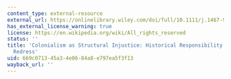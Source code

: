 ```yaml
---
content_type: external-resource
external_url: https://onlinelibrary.wiley.com/doi/full/10.1111/j.1467-9760.2011.00403.x
has_external_license_warning: true
license: https://en.wikipedia.org/wiki/All_rights_reserved
status: ''
title: 'Colonialism as Structural Injustice: Historical Responsibility and Contemporary
  Redress'
uid: 669c0713-45a3-4e06-84a8-e797ea5f3f13
wayback_url: ''
---
```

